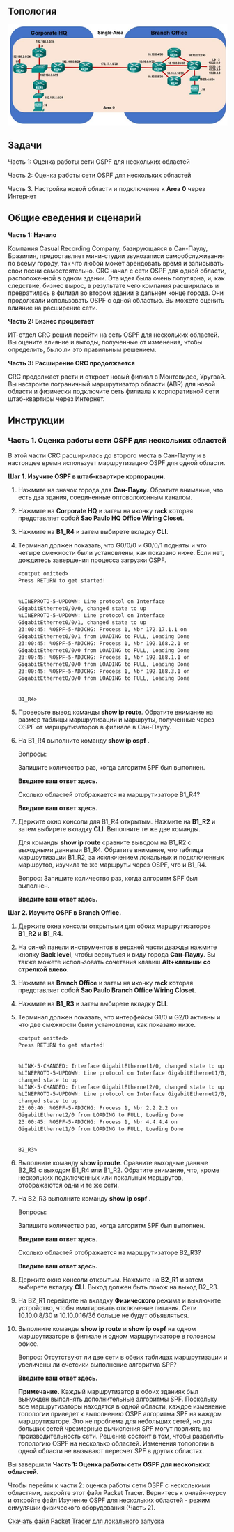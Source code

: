 ## Топология

![](./assets/topology.png)

## Задачи

Часть 1: Оценка работы сети OSPF для нескольких областей

Часть 2: Оценка работы сети OSPF для нескольких областей

Часть 3. Настройка новой области и подключение к **Area 0** через Интернет

## Общие сведения и сценарий

**Часть 1: Начало**

Компания Casual Recording Company, базирующаяся в Сан-Паулу, Бразилия, предоставляет мини-студии звукозаписи самообслуживания по всему городу, так что любой может арендовать время и записывать свои песни самостоятельно. CRC начал с сети OSPF для одной области, расположенной в одном здании. Эта идея была очень популярна, и, как следствие, бизнес вырос, в результате чего компания расширилась и превратилась в филиал во втором здании в дальнем конце города. Они продолжали использовать OSPF с одной областью. Вы можете оценить влияние на расширение сети.

**Часть 2: Бизнес процветает**

ИТ-отдел CRC решил перейти на сеть OSPF для нескольких областей. Вы оцените влияние и выгоды, полученные от изменения, чтобы определить, было ли это правильным решением.

**Часть 3: Расширение CRC продолжается**

CRC продолжает расти и откроет новый филиал в Монтевидео, Уругвай. Вы настроите пограничный маршрутизатор области (ABR) для новой области и физически подключите сеть филиала к корпоративной сети штаб-квартиры через Интернет.

## Инструкции

### Часть 1. Оценка работы сети OSPF для нескольких областей

В этой части CRC расширилась до второго места в Сан-Паулу и в настоящее время использует маршрутизацию OSPF для одной области.

**Шаг 1. Изучите OSPF в штаб-квартире корпорации.**

1.  Нажмите на значок города для **Сан-Паулу**. Обратите внимание, что есть два здания, соединенные оптоволоконным каналом.

2.  Нажмите на **Corporate HQ** и затем на иконку **rack** которая представляет собой **Sao Paulo HQ Office Wiring Closet**.

3.  Нажмите на **B1_R4** и затем выбирете вкладку **CLI**.

4.  Терминал должен показать, что G0/0/0 и G0/0/1 подняты и что четыре смежности были установлены, как показано ниже. Если нет, дождитесь завершения процесса загрузки OSPF.

    ```
    <output omitted>
    Press RETURN to get started!


    %LINEPROTO-5-UPDOWN: Line protocol on Interface GigabitEthernet0/0/0, changed state to up
    %LINEPROTO-5-UPDOWN: Line protocol on Interface GigabitEthernet0/0/1, changed state to up
    23:00:45: %OSPF-5-ADJCHG: Process 1, Nbr 172.17.1.1 on GigabitEthernet0/0/1 from LOADING to FULL, Loading Done
    23:00:45: %OSPF-5-ADJCHG: Process 1, Nbr 192.168.2.1 on GigabitEthernet0/0/0 from LOADING to FULL, Loading Done
    23:00:45: %OSPF-5-ADJCHG: Process 1, Nbr 192.168.1.1 on GigabitEthernet0/0/0 from LOADING to FULL, Loading Done
    23:00:45: %OSPF-5-ADJCHG: Process 1, Nbr 192.168.3.1 on GigabitEthernet0/0/0 from LOADING to FULL, Loading Done


    B1_R4>
    ```

5.  Проверьте вывод команды **show ip route**. Обратите внимание на размер таблицы маршрутизации и маршруты, полученные через OSPF от маршрутизаторов в филиале в Сан-Паулу.

6.  На B1_R4 выполните команду **show ip ospf** .

    Вопросы:

    Запишите количество раз, когда алгоритм SPF был выполнен.

    **Введите ваш ответ здесь.**

    Сколько областей отображается на маршрутизаторе B1_R4?

    **Введите ваш ответ здесь.**

7.  Держите окно консоли для B1_R4 открытым. Нажмите на **B1_R2** и затем выбирете вкладку **CLI**. Выполните те же две команды.

    Для команды **show ip route** сравните выводом на B1_R2 с выходными данными B1_R4. Обратите внимание, что таблица маршрутизации B1_R2, за исключением локальных и подключенных маршрутов, изучила те же маршруты через OSPF, что и B1_R4.

    Вопрос: Запишите количество раз, когда алгоритм SPF был выполнен.

    **Введите ваш ответ здесь.**

**Шаг 2. Изучите OSPF в Branch Office.**

1.  Держите окна консоли открытыми для обоих маршрутизаторов **B1_R2** и **B1_R4**.

2.  На синей панели инструментов в верхней части дважды нажмите кнопку **Back level**, чтобы вернуться к виду города **Сан-Паулу**. Вы также можете использовать сочетания клавиш **Alt+клавиши со стрелкой влево**.

3.  Нажмите на **Branch Office** и затем на иконку **rack** которая представляет собой **Sao Paulo Branch Office Wiring Closet**.

4.  Нажмите на **B1_R3** и затем выбирете вкладку **CLI**.

5.  Терминал должен показать, что интерфейсы G1/0 и G2/0 активны и что две смежности были установлены, как показано ниже.

    ```
    <output omitted>
    Press RETURN to get started!


    %LINK-5-CHANGED: Interface GigabitEthernet1/0, changed state to up
    %LINEPROTO-5-UPDOWN: Line protocol on Interface GigabitEthernet1/0, changed state to up
    %LINK-5-CHANGED: Interface GigabitEthernet2/0, changed state to up
    %LINEPROTO-5-UPDOWN: Line protocol on Interface GigabitEthernet2/0, changed state to up
    23:00:40: %OSPF-5-ADJCHG: Process 1, Nbr 2.2.2.2 on GigabitEthernet2/0 from LOADING to FULL, Loading Done
    23:00:45: %OSPF-5-ADJCHG: Process 1, Nbr 4.4.4.4 on GigabitEthernet1/0 from LOADING to FULL, Loading Done


    B2_R3>
    ```

6.  Выполните команду **show ip route**. Сравните выходные данные B2_R3 с выходом B1_R4 или B1_R2. Обратите внимание, что, кроме нескольких подключенных или локальных маршрутов, отображаются одни и те же сети.

7.  На B2_R3 выполните команду **show ip ospf** .

    Вопросы:

    Запишите количество раз, когда алгоритм SPF был выполнен.

    **Введите ваш ответ здесь.**

    Сколько областей отображается на маршрутизаторе B2_R3?

    **Введите ваш ответ здесь.**

8.  Держите окно консоли открытым. Нажмите на **B2_R1** и затем выбирете вкладку **CLI**. Выход должен быть похож на выход B2_R3.

9.  На B2_R1 перейдите на вкладку **Физического** режима и выключите устройство, чтобы имитировать отключение питания. Сети 10.10.0.8/30 и 10.10.0.16/36 больше не будут объявляться.

10. Выполните команды **show ip route** и **show ip ospf** на одном маршрутизаторе в филиале и одном маршрутизаторе в головном офисе.

    Вопрос: Отсутствуют ли две сети в обеих таблицах маршрутизации и увеличены ли счетсики выполнение алгоритма SPF?

    **Введите ваш ответ здесь.**

    **Примечание.** Каждый маршрутизатор в обоих зданиях был вынужден выполнять дополнительные алгоритмы SPF. Поскольку все маршрутизаторы находятся в одной области, каждое изменение топологии приведет к выполнению OSPF алгоритма SPF на каждом маршрутизаторе. Это не проблема для небольших сетей, но для больших сетей чрезмерные вычисления SPF могут повлиять на производительность сети. Решение состоит в том, чтобы разделить топологию OSPF на несколько областей. Изменения топологии в одной области не вызывают пересчет SPF в других областях.

Вы завершили **Часть 1: Оценка работы сети OSPF для нескольких областей**.

Чтобы перейти к части 2: оценка работы сети OSPF с несколькими областями, закройте этот файл Packet Tracer. Вернитесь к онлайн-курсу и откройте файл Изучение OSPF для нескольких областей - режим симуляции физического оборудования (Часть 2).

[Скачать файл Packet Tracer для локального запуска](./assets/2.7.3-packet-tracer---multiarea-ospf-exploration---physical-mode--part-1-_ru-RU.pka)
